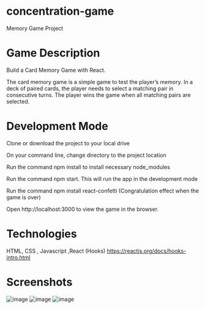 # concentration-game
Memory Game Project

# Game Description

Build a Card Memory Game with React.

The card memory game is a simple game to test the player’s memory. In a deck of paired cards, the player needs to select a matching pair in consecutive turns. The player wins the game when all matching pairs are selected.

# Development Mode

Clone or download the project to your local drive

On your command line, change directory to the project location

Run the command npm install to install necessary node_modules

Run the command npm start. This will run the app in the development mode

Run the command npm install react-confetti (Congratulation effect when the game is over)

Open http://localhost:3000 to view the game in the browser.

# Technologies

HTML, CSS , Javascript ,React (Hooks)
https://reactjs.org/docs/hooks-intro.html


# Screenshots

![image](https://user-images.githubusercontent.com/106424297/208902064-ec9249e7-a802-48b9-95da-0c6ff6d5c3ba.png)
![image](https://user-images.githubusercontent.com/106424297/208901282-cffee902-72ac-4b4c-b646-261baf2f8a75.png)
![image](https://user-images.githubusercontent.com/106424297/208902208-456694d3-ddfc-48ba-a4f7-e5b0f6570f86.png)


